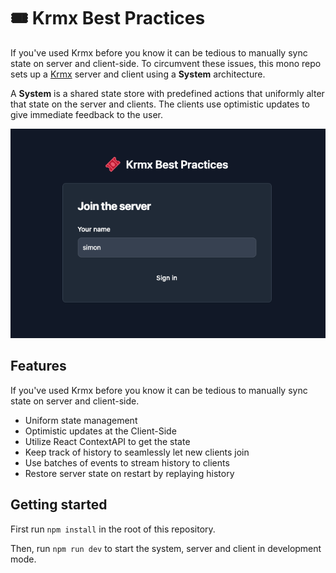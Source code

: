# 🎟️ Krmx Best Practices
If you've used Krmx before you know it can be tedious to manually sync state on server and client-side. To circumvent these issues, this mono repo sets up a [Krmx](https://simonkarman.github.io/krmx) server and client using a **System** architecture.

A **System** is a shared state store with predefined actions that uniformly alter that state on the server and clients. The clients use optimistic updates to give immediate feedback to the user.

![Banner Image](krmx-best-practices.png)

## Features
If you've used Krmx before you know it can be tedious to manually sync state on server and client-side.
- Uniform state management
- Optimistic updates at the Client-Side
- Utilize React ContextAPI to get the state
- Keep track of history to seamlessly let new clients join
- Use batches of events to stream history to clients
- Restore server state on restart by replaying history

## Getting started
First run `npm install` in the root of this repository.

Then, run `npm run dev` to start the system, server and client in development mode.
